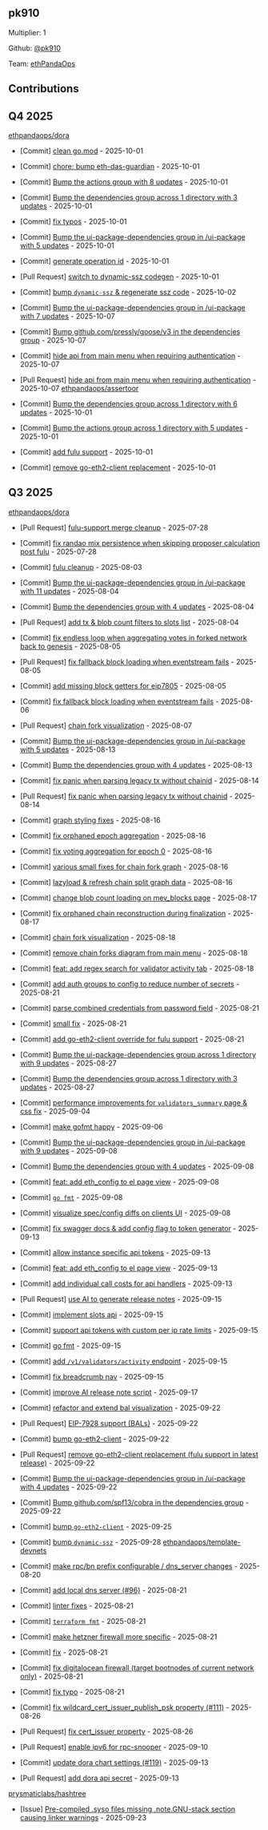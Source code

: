 
## pk910
Multiplier: 1

Github: [@pk910](https://github.com/pk910)

Team: [ethPandaOps](https://github.com/ethpandaops)

## Contributions

## Q4 2025


[ethpandaops/dora](https://github.com/ethpandaops/dora)
* [Commit] [clean go.mod](https://github.com/ethpandaops/dora/commit/6ae59da729a190393b5c8642d6900c6dae009d54) - 2025-10-01
* [Commit] [chore: bump eth-das-guardian](https://github.com/ethpandaops/dora/commit/8637118af9ff5a9fab31d71f77b86202b7de3d4e) - 2025-10-01
* [Commit] [Bump the actions group with 8 updates](https://github.com/ethpandaops/dora/commit/2cf03d8c8db1379e7491cebafc716acf35c2d26d) - 2025-10-01
* [Commit] [Bump the dependencies group across 1 directory with 3 updates](https://github.com/ethpandaops/dora/commit/d52189a7da993e48d0ebdf096dda8a12c2a138eb) - 2025-10-01
* [Commit] [fix typos](https://github.com/ethpandaops/dora/commit/719e15aeb24949cd2a39f962691a725443ae1041) - 2025-10-01
* [Commit] [Bump the ui-package-dependencies group in /ui-package with 5 updates](https://github.com/ethpandaops/dora/commit/9e9d831cf66b015df88222976874f0bf3383ce3c) - 2025-10-01
* [Commit] [generate operation id](https://github.com/ethpandaops/dora/commit/bb169dcc61fb7bc179d1cc4c4bcac9d3c4495b5b) - 2025-10-01
* [Pull Request] [switch to dynamic-ssz codegen](https://github.com/ethpandaops/dora/pull/491) - 2025-10-01

* [Commit] [bump `dynamic-ssz` & regenerate ssz code](https://github.com/ethpandaops/dora/commit/d9c78986fc6fa251c8f9e419013e87d0ac820cc0) - 2025-10-02
* [Commit] [Bump the ui-package-dependencies group in /ui-package with 7 updates](https://github.com/ethpandaops/dora/commit/c0f725761be807bfcd5b9dbef166862991bcea69) - 2025-10-07
* [Commit] [Bump github.com/pressly/goose/v3 in the dependencies group](https://github.com/ethpandaops/dora/commit/14264758353fc400f51ac72d6e4bc50e49eb0acc) - 2025-10-07
* [Commit] [hide api from main menu when requiring authentication](https://github.com/ethpandaops/dora/commit/512f41f8ff3c606b6d819b5259f6b1e3b0fca159) - 2025-10-07
* [Pull Request] [hide api from main menu when requiring authentication](https://github.com/ethpandaops/dora/pull/497) - 2025-10-07
[ethpandaops/assertoor](https://github.com/ethpandaops/assertoor)
* [Commit] [Bump the dependencies group across 1 directory with 6 updates](https://github.com/ethpandaops/assertoor/commit/53487200aa7bfcbd030c50cc539aad8689773278) - 2025-10-01
* [Commit] [Bump the actions group across 1 directory with 5 updates](https://github.com/ethpandaops/assertoor/commit/a04bf8c8d8aa653592138e0a1a38a1fb7bc51e01) - 2025-10-01
* [Commit] [add fulu support](https://github.com/ethpandaops/assertoor/commit/3fe13cb4da01997e1b497a80992da9ec8c670f7a) - 2025-10-01
* [Commit] [remove go-eth2-client replacement](https://github.com/ethpandaops/assertoor/commit/ecc0d6c96a33f599f344cb8a5b5d6f9d9889c6e9) - 2025-10-01
## Q3 2025

[ethpandaops/dora](https://github.com/ethpandaops/dora)
* [Pull Request] [fulu-support merge cleanup](https://github.com/ethpandaops/dora/pull/444) - 2025-07-28
* [Commit] [fix randao mix persistence when skipping proposer calculation post fulu](https://github.com/ethpandaops/dora/commit/1054ec173dc7adaea68341796154d3b2803978a5) - 2025-07-28
* [Commit] [fulu cleanup](https://github.com/ethpandaops/dora/commit/21cc40271dbb56556543196bfe1a39aa188c4600) - 2025-08-03
* [Commit] [Bump the ui-package-dependencies group in /ui-package with 11 updates](https://github.com/ethpandaops/dora/commit/6dac0c475ffab87b3b61bccd4141e09c322f213a) - 2025-08-04
* [Commit] [Bump the dependencies group with 4 updates](https://github.com/ethpandaops/dora/commit/eb4db17707676ffac87edcd39bfcd5d93df72f06) - 2025-08-04
* [Pull Request] [add tx & blob count filters to slots list](https://github.com/ethpandaops/dora/pull/449) - 2025-08-04
* [Commit] [fix endless loop when aggregating votes in forked network back to genesis](https://github.com/ethpandaops/dora/commit/9c62568073df33678ba012bcd03356ca4e5af5b7) - 2025-08-05
* [Pull Request] [fix fallback block loading when eventstream fails](https://github.com/ethpandaops/dora/pull/450) - 2025-08-05
* [Commit] [add missing block getters for eip7805](https://github.com/ethpandaops/dora/commit/f7a1203ae28a589f73e9b402af9b855d20843874) - 2025-08-05
* [Commit] [fix fallback block loading when eventstream fails](https://github.com/ethpandaops/dora/commit/178e903190c66301d210a60d8eba51dc2cdf7bd4) - 2025-08-06
* [Pull Request] [chain fork visualization](https://github.com/ethpandaops/dora/pull/451) - 2025-08-07
* [Commit] [Bump the ui-package-dependencies group in /ui-package with 5 updates](https://github.com/ethpandaops/dora/commit/004c7353b0c5c89cad9cbe789b36a7b5a1e4440c) - 2025-08-13
* [Commit] [Bump the dependencies group with 4 updates](https://github.com/ethpandaops/dora/commit/3b4659caba3fcfa5d8ed09012e908414677e6921) - 2025-08-13
* [Commit] [fix panic when parsing legacy tx without chainid](https://github.com/ethpandaops/dora/commit/ca3b041bc933343cf23fd8783e0499a9a9c8e60f) - 2025-08-14
* [Pull Request] [fix panic when parsing legacy tx without chainid](https://github.com/ethpandaops/dora/pull/455) - 2025-08-14
* [Commit] [graph styling fixes](https://github.com/ethpandaops/dora/commit/f9969b32bfe30b4d7870754233ade2d674b685b6) - 2025-08-16
* [Commit] [fix orphaned epoch aggregation](https://github.com/ethpandaops/dora/commit/cdb3fe1ea5051eab654c4283a6cd2a3a6913998d) - 2025-08-16
* [Commit] [fix voting aggregation for epoch 0](https://github.com/ethpandaops/dora/commit/b4ee6e0832b2845501417085ef958495a82cee48) - 2025-08-16
* [Commit] [various small fixes for chain fork graph](https://github.com/ethpandaops/dora/commit/560c466b1ae007ac64286f8d8a321bfaa889dd15) - 2025-08-16
* [Commit] [lazyload & refresh chain split graph data](https://github.com/ethpandaops/dora/commit/a55cefa7b18c8389e97f5fabda52ac41170cb965) - 2025-08-16
* [Commit] [change blob count loading on mev_blocks page](https://github.com/ethpandaops/dora/commit/031093e24804bc1ef5a2e9476f2aac2099d410b6) - 2025-08-17
* [Commit] [fix orphaned chain reconstruction during finalization](https://github.com/ethpandaops/dora/commit/ac2733fa190a32e3c72c68de149e349c780d7005) - 2025-08-17
* [Commit] [chain fork visualization](https://github.com/ethpandaops/dora/commit/d91e538ebf7f0a3a5ec4055f08c31046f351e9d3) - 2025-08-18
* [Commit] [remove chain forks diagram from main menu](https://github.com/ethpandaops/dora/commit/a6d19286c91b8d62f3548ddc7600150d0f761b2a) - 2025-08-18
* [Commit] [feat: add regex search for validator activity tab](https://github.com/ethpandaops/dora/commit/b05288b5bc0e8e406259e47141517828f6b60f3f) - 2025-08-18

* [Commit] [add auth groups to config to reduce number of secrets](https://github.com/ethpandaops/dora/commit/32389dc78e1681a5ead332b4fa2fb9b6b3485c90) - 2025-08-21
* [Commit] [parse combined credentials from password field](https://github.com/ethpandaops/dora/commit/b8c179e6dd487f3eef846076c76c49ca506237fd) - 2025-08-21
* [Commit] [small fix](https://github.com/ethpandaops/dora/commit/dc9151f8d2f7a190213c2d2f77a7b7c0f68f3793) - 2025-08-21
* [Commit] [add go-eth2-client override for fulu support](https://github.com/ethpandaops/dora/commit/a337118d3e83aa9b4ef900d3d77240e875515908) - 2025-08-21
* [Commit] [Bump the ui-package-dependencies group across 1 directory with 9 updates](https://github.com/ethpandaops/dora/commit/b2feb9b3814c77f92d4ce2bffa6ccd9232e856b2) - 2025-08-27
* [Commit] [Bump the dependencies group across 1 directory with 3 updates](https://github.com/ethpandaops/dora/commit/feb8edb3ebbc0cf96efc0860dcb8dd6d8af0db60) - 2025-08-27
* [Commit] [performance improvements for `validators_summary` page & css fix](https://github.com/ethpandaops/dora/commit/b840e60ff668faeb43ba8d158d0362172a735594) - 2025-09-04
* [Commit] [make gofmt happy](https://github.com/ethpandaops/dora/commit/499f1cb1b11207e498b6fe1d3c3979663a5457ae) - 2025-09-06
* [Commit] [Bump the ui-package-dependencies group in /ui-package with 9 updates](https://github.com/ethpandaops/dora/commit/9f21231f46147ea9a1e74720651375241b642595) - 2025-09-08
* [Commit] [Bump the dependencies group with 4 updates](https://github.com/ethpandaops/dora/commit/4be9ff9197fe380709172955176a541ed3a16144) - 2025-09-08
* [Commit] [feat: add eth_config to el page view](https://github.com/ethpandaops/dora/commit/d8571304d865ad7b7b228a9e5b6d6657d8ac8524) - 2025-09-08
* [Commit] [`go fmt`](https://github.com/ethpandaops/dora/commit/01875b207ad3ff74c364aaf638909abf7393b6d3) - 2025-09-08
* [Commit] [visualize spec/config diffs on clients UI](https://github.com/ethpandaops/dora/commit/446e51841e4e7e714506e33c6c227db0c5182d02) - 2025-09-08
* [Commit] [fix swagger docs & add config flag to token generator](https://github.com/ethpandaops/dora/commit/50fd0030cdf27072280db0aa9022f85f86cba25e) - 2025-09-13
* [Commit] [allow instance specific api tokens](https://github.com/ethpandaops/dora/commit/ff84f811731d77b94226d0a0ecabd42977b27fce) - 2025-09-13
* [Commit] [feat: add eth_config to el page view](https://github.com/ethpandaops/dora/commit/d8571304d865ad7b7b228a9e5b6d6657d8ac8524) - 2025-09-13
* [Commit] [add individual call costs for api handlers](https://github.com/ethpandaops/dora/commit/2ef51b8891021a6e12e6d519abf3d80f216defd3) - 2025-09-13
* [Pull Request] [use AI to generate release notes](https://github.com/ethpandaops/dora/pull/477) - 2025-09-15
* [Commit] [implement slots api](https://github.com/ethpandaops/dora/commit/64bfbb856609c2c48574ded55a626c956c4522e0) - 2025-09-15
* [Commit] [support api tokens with custom per ip rate limits](https://github.com/ethpandaops/dora/commit/2df54986713486b104ca696acc7028b7a911d783) - 2025-09-15
* [Commit] [go fmt](https://github.com/ethpandaops/dora/commit/10891eb962df43ee185fcfa93c024c75f58a03db) - 2025-09-15
* [Commit] [add `/v1/validators/activity` endpoint](https://github.com/ethpandaops/dora/commit/8f6beee0b2b4f6369b9955c6c1d30b6137bc420f) - 2025-09-15
* [Commit] [fix breadcrumb nav](https://github.com/ethpandaops/dora/commit/218fd9caaf04badb285361d04a0ef1b51c86f265) - 2025-09-15
* [Commit] [improve AI release note script](https://github.com/ethpandaops/dora/commit/7084e76ed4ca96fd615aba7c7819c96e041ba787) - 2025-09-17
* [Commit] [refactor and extend bal visualization](https://github.com/ethpandaops/dora/commit/0c1388ebfb950bbd6dd9013b5573a59d680d33d0) - 2025-09-22
* [Pull Request] [EIP-7928 support (BALs)](https://github.com/ethpandaops/dora/pull/483) - 2025-09-22
* [Commit] [bump go-eth2-client](https://github.com/ethpandaops/dora/commit/f58c29aff88425bb2cb54e8c5550c41ed0891e77) - 2025-09-22
* [Pull Request] [remove go-eth2-client replacement (fulu support in latest release)](https://github.com/ethpandaops/dora/pull/482) - 2025-09-22
* [Commit] [Bump the ui-package-dependencies group in /ui-package with 4 updates](https://github.com/ethpandaops/dora/commit/3b6af2248c91fa823ac346d15aa43a90308999c1) - 2025-09-22
* [Commit] [Bump github.com/spf13/cobra in the dependencies group](https://github.com/ethpandaops/dora/commit/6a449aab99282e631d444e87093e9645b3a69319) - 2025-09-22
* [Commit] [bump `go-eth2-client`](https://github.com/ethpandaops/dora/commit/3806ddbfdc4a8d1d636b50bcf25d39929eb484c0) - 2025-09-25
* [Commit] [bump `dynamic-ssz`](https://github.com/ethpandaops/dora/commit/f68a7162b31430aece9bd9218348337ba9ec2092) - 2025-09-28
[ethpandaops/template-devnets](https://github.com/ethpandaops/template-devnets)
* [Commit] [make rpc/bn prefix configurable / dns_server changes](https://github.com/ethpandaops/template-devnets/commit/8ae5f3baf02310d4aeabcf5c3c670eb3377a2ec1) - 2025-08-20
* [Commit] [add local dns server (#96)](https://github.com/ethpandaops/template-devnets/commit/851fd33f1f0a5b965b780d56456b2f84d881ab9b) - 2025-08-21
* [Commit] [linter fixes](https://github.com/ethpandaops/template-devnets/commit/3bd8808e892f94114c0a2a6682be60255c99ae00) - 2025-08-21
* [Commit] [`terraform fmt`](https://github.com/ethpandaops/template-devnets/commit/4dd0716a8d7a55b92a0d045345e2f4db7f2ab799) - 2025-08-21
* [Commit] [make hetzner firewall more specific](https://github.com/ethpandaops/template-devnets/commit/951ea515da579dd6f271ca4a0b9d9cc11f961c85) - 2025-08-21
* [Commit] [fix](https://github.com/ethpandaops/template-devnets/commit/3fb3d93e10873ec275d305ad3348e2e0b71100ac) - 2025-08-21
* [Commit] [fix digitalocean firewall (target bootnodes of current network only)](https://github.com/ethpandaops/template-devnets/commit/bece66eb52497bf068d0e4ee28a8385ebcb62afa) - 2025-08-21
* [Commit] [fix typo](https://github.com/ethpandaops/template-devnets/commit/8d01e823f54845983d9d3e58f97a8d65b07979be) - 2025-08-21
* [Commit] [fix wildcard_cert_issuer_publish_psk property (#111)](https://github.com/ethpandaops/template-devnets/commit/d5fce14bb3c1eb7b951069d59f09fe82210428ea) - 2025-08-26
* [Pull Request] [fix cert_issuer property](https://github.com/ethpandaops/template-devnets/pull/111) - 2025-08-26
* [Pull Request] [enable ipv6 for rpc-snooper](https://github.com/ethpandaops/template-devnets/pull/120) - 2025-09-10
* [Commit] [update dora chart settings (#119)](https://github.com/ethpandaops/template-devnets/commit/235978c79d0ccc64c042c07fae067034142ff443) - 2025-09-13
* [Pull Request] [add dora api secret](https://github.com/ethpandaops/template-devnets/pull/121) - 2025-09-13

[prysmaticlabs/hashtree](https://github.com/prysmaticlabs/hashtree)
* [Issue] [Pre-compiled .syso files missing .note.GNU-stack section causing linker warnings](https://github.com/OffchainLabs/hashtree/issues/52) - 2025-09-23

